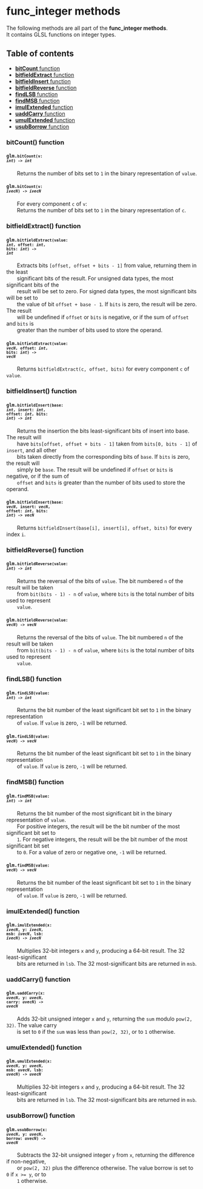 [//]: # (generated using SlashBack 0.2.0)

  
# func\_integer methods  
The following methods are all part of the **func\_integer methods**\.  
It contains GLSL functions on integer types\.  
## Table of contents  
  
* [**bitCount** function](#bitcount-function)  
* [**bitfieldExtract** function](#bitfieldextract-function)  
* [**bitfieldInsert** function](#bitfieldinsert-function)  
* [**bitfieldReverse** function](#bitfieldreverse-function)  
* [**findLSB** function](#findlsb-function)  
* [**findMSB** function](#findmsb-function)  
* [**imulExtended** function](#imulextended-function)  
* [**uaddCarry** function](#uaddcarry-function)  
* [**umulExtended** function](#umulextended-function)  
* [**usubBorrow** function](#usubborrow-function)  
  
### bitCount\(\) function  
#### <code>glm.<code>**bitCount**(**v**: *int*) -\> *int*</code></code>  
&emsp;&emsp;Returns the number of bits set to ``` 1 ``` in the binary representation of ``` value ```\.  
  
#### <code>glm.<code>**bitCount**(**v**: *ivecN*) -\> *ivecN*</code></code>  
&emsp;&emsp;For every component ``` c ``` of ``` v ```:  
&emsp;&emsp;Returns the number of bits set to ``` 1 ``` in the binary representation of ``` c ```\.  
  
### bitfieldExtract\(\) function  
#### <code>glm.<code>**bitfieldExtract**(**value**: *int*, **offset**: *int*, **bits**: *int*) -\> *int*</code></code>  
&emsp;&emsp;Extracts bits ``` [offset, offset + bits - 1] ``` from value, returning them in the least  
&emsp;&emsp;significant bits of the result\. For unsigned data types, the most significant bits of the  
&emsp;&emsp;result will be set to zero\. For signed data types, the most significant bits will be set to  
&emsp;&emsp;the value of bit ``` offset + base - 1 ```\. If ``` bits ``` is zero, the result will be zero\. The result  
&emsp;&emsp;will be undefined if ``` offset ``` or ``` bits ``` is negative, or if the sum of ``` offset ``` and ``` bits ``` is  
&emsp;&emsp;greater than the number of bits used to store the operand\.  
  
#### <code>glm.<code>**bitfieldExtract**(**value**: *vecN*, **offset**: *int*, **bits**: *int*) -\> *vecN*</code></code>  
&emsp;&emsp;Returns ``` bitfieldExtract(c, offset, bits) ``` for every component ``` c ``` of ``` value ```\.  
  
### bitfieldInsert\(\) function  
#### <code>glm.<code>**bitfieldInsert**(**base**: *int*, **insert**: *int*, **offset**: *int*, **bits**: *int*) -\> *int*</code></code>  
&emsp;&emsp;Returns the insertion the bits least\-significant bits of insert into base\. The result will  
&emsp;&emsp;have ``` bits[offset, offset + bits - 1] ``` taken from ``` bits[0, bits - 1] ``` of ``` insert ```, and all other  
&emsp;&emsp;bits taken directly from the corresponding bits of ``` base ```\. If ``` bits ``` is zero, the result will  
&emsp;&emsp;simply be ``` base ```\. The result will be undefined if ``` offset ``` or ``` bits ``` is negative, or if the sum of  
&emsp;&emsp;``` offset ``` and ``` bits ``` is greater than the number of bits used to store the operand\.  
  
#### <code>glm.<code>**bitfieldInsert**(**base**: *vecN*, **insert**: *vecN*, **offset**: *int*, **bits**: *int*) -\> *vecN*</code></code>  
&emsp;&emsp;Returns ``` bitfieldInsert(base[i], insert[i], offset, bits) ``` for every index ``` i ```\.  
  
### bitfieldReverse\(\) function  
#### <code>glm.<code>**bitfieldReverse**(**value**: *int*) -\> *int*</code></code>  
&emsp;&emsp;Returns the reversal of the bits of ``` value ```\. The bit numbered ``` n ``` of the result will be taken  
&emsp;&emsp;from ``` bit(bits - 1) - n ``` of ``` value ```, where ``` bits ``` is the total number of bits used to represent  
&emsp;&emsp;``` value ```\.  
  
#### <code>glm.<code>**bitfieldReverse**(**value**: *vecN*) -\> *vecN*</code></code>  
&emsp;&emsp;Returns the reversal of the bits of ``` value ```\. The bit numbered ``` n ``` of the result will be taken  
&emsp;&emsp;from ``` bit(bits - 1) - n ``` of ``` value ```, where ``` bits ``` is the total number of bits used to represent  
&emsp;&emsp;``` value ```\.  
  
### findLSB\(\) function  
#### <code>glm.<code>**findLSB**(**value**: *int*) -\> *int*</code></code>  
&emsp;&emsp;Returns the bit number of the least significant bit set to ``` 1 ``` in the binary representation  
&emsp;&emsp;of ``` value ```\. If ``` value ``` is zero, ``` -1 ``` will be returned\.  
  
#### <code>glm.<code>**findLSB**(**value**: *vecN*) -\> *vecN*</code></code>  
&emsp;&emsp;Returns the bit number of the least significant bit set to ``` 1 ``` in the binary representation  
&emsp;&emsp;of ``` value ```\. If ``` value ``` is zero, ``` -1 ``` will be returned\.  
  
### findMSB\(\) function  
#### <code>glm.<code>**findMSB**(**value**: *int*) -\> *int*</code></code>  
&emsp;&emsp;Returns the bit number of the most significant bit in the binary representation of ``` value ```\.  
&emsp;&emsp;For positive integers, the result will be the bit number of the most significant bit set to  
&emsp;&emsp;``` 1 ```\. For negative integers, the result will be the bit number of the most significant bit set  
&emsp;&emsp;to ``` 0 ```\. For a value of zero or negative one, ``` -1 ``` will be returned\.  
  
#### <code>glm.<code>**findMSB**(**value**: *vecN*) -\> *vecN*</code></code>  
&emsp;&emsp;Returns the bit number of the least significant bit set to ``` 1 ``` in the binary representation  
&emsp;&emsp;of ``` value ```\. If ``` value ``` is zero, ``` -1 ``` will be returned\.  
  
### imulExtended\(\) function  
#### <code>glm.<code>**imulExtended**(**x**: *ivecN*, **y**: *ivecN*, **msb**: *ivecN*, **lsb**: *ivecN*) -\> *ivecN*</code></code>  
&emsp;&emsp;Multiplies 32\-bit integers ``` x ``` and ``` y ```, producing a 64\-bit result\. The 32 least\-significant  
&emsp;&emsp;bits are returned in ``` lsb ```\. The 32 most\-significant bits are returned in ``` msb ```\.  
  
### uaddCarry\(\) function  
#### <code>glm.<code>**uaddCarry**(**x**: *uvecN*, **y**: *uvecN*, **carry**: *uvecN*) -\> *uvecN*</code></code>  
&emsp;&emsp;Adds 32\-bit unsigned integer ``` x ``` and ``` y ```, returning the ``` sum ``` modulo ``` pow(2, 32) ```\. The value carry  
&emsp;&emsp;is set to ``` 0 ``` if the ``` sum ``` was less than ``` pow(2, 32) ```, or to ``` 1 ``` otherwise\.  
  
### umulExtended\(\) function  
#### <code>glm.<code>**umulExtended**(**x**: *uvecN*, **y**: *uvecN*, **msb**: *uvecN*, **lsb**: *uvecN*) -\> *uvecN*</code></code>  
&emsp;&emsp;Multiplies 32\-bit integers ``` x ``` and ``` y ```, producing a 64\-bit result\. The 32 least\-significant  
&emsp;&emsp;bits are returned in ``` lsb ```\. The 32 most\-significant bits are returned in ``` msb ```\.  
  
### usubBorrow\(\) function  
#### <code>glm.<code>**usubBorrow**(**x**: *uvecN*, **y**: *uvecN*, **borrow**: *uvecN*) -\> *uvecN*</code></code>  
&emsp;&emsp;Subtracts the 32\-bit unsigned integer ``` y ``` from ``` x ```, returning the difference if non\-negative,  
&emsp;&emsp;or ``` pow(2, 32) ``` plus the difference otherwise\. The value borrow is set to ``` 0 ``` if ``` x >= y ```, or to  
&emsp;&emsp;``` 1 ``` otherwise\.  
  

